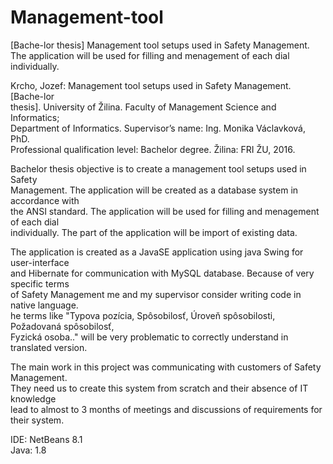 # Management-tool
[Bache-lor thesis] Management tool setups used in Safety Management.  <br />
The application will be used for filling and menagement of each dial individually. <br />

Krcho, Jozef: Management tool setups used in Safety Management. [Bache-lor <br />
thesis]. University of Žilina. Faculty of Management Science and Informatics; <br />
Department of Informatics. Supervisor’s name: Ing. Monika Václavková, PhD. <br />
Professional qualification level: Bachelor degree. Žilina: FRI ŽU, 2016. <br />

Bachelor thesis objective is to create a management tool setups used in Safety <br />
Management. The application will be created as a database system in accordance with <br />
the ANSI standard. The application will be used for filling and menagement of each dial <br />
individually. The part of the application will be import of existing data. <br />

The application is created as a JavaSE application using java Swing for user-interface <br />
and Hibernate for communication with MySQL database. Because of very specific terms <br />
of Safety Management me and my supervisor consider writing code in native language. <br />
he terms like "Typova pozícia, Spôsobilosť, Úroveň spôsobilosti, Požadovaná spôsobilosť, <br />
Fyzická osoba.." will be very problematic to correctly understand in translated version. <br />

The main work in this project was communicating with customers of Safety Management. <br />
They need us to create this system from scratch and their absence of IT knowledge <br />
lead to almost to 3 months of meetings and discussions of requirements for their system. <br />

IDE: NetBeans 8.1 <br />
Java: 1.8

